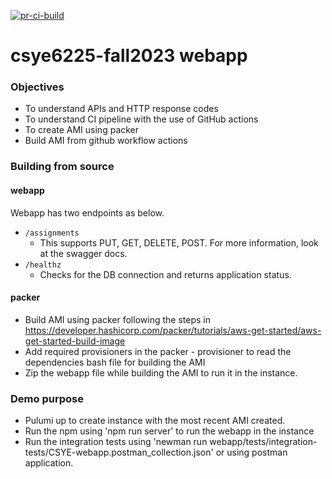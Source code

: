 [![pr-ci-build](https://github.com/neu-ramya/webapp/actions/workflows/pr_ci_build.yml/badge.svg)](https://github.com/neu-ramya/webapp/actions/workflows/pr_ci_build.yml)
# csye6225-fall2023 webapp

### Objectives

- To understand APIs and HTTP response codes
- To understand CI pipeline with the use of GitHub actions
- To create AMI using packer
- Build AMI from github workflow actions

### Building from source

#### webapp

Webapp has two endpoints as below.

- `/assignments`
  - This supports PUT, GET, DELETE, POST. For more information, look at the swagger docs.
- `/healthz`
  - Checks for the DB connection and returns application status.

#### packer

- Build AMI using packer following the steps in https://developer.hashicorp.com/packer/tutorials/aws-get-started/aws-get-started-build-image
- Add required provisioners in the packer - provisioner to read the dependencies bash file for building the AMI
- Zip the webapp file while building the AMI to run it in the instance.

### Demo purpose

- Pulumi up to create instance with the most recent AMI created.
- Run the npm using 'npm run server' to run the webapp in the instance
- Run the integration tests using 'newman run webapp/tests/integration-tests/CSYE-webapp.postman_collection.json' or using postman application.
